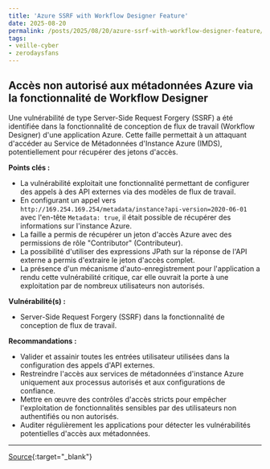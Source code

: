 ```yaml
---
title: 'Azure SSRF with Workflow Designer Feature'
date: 2025-08-20
permalink: /posts/2025/08/20/azure-ssrf-with-workflow-designer-feature/
tags:
- veille-cyber
- zerodaysfans
---
```

## Accès non autorisé aux métadonnées Azure via la fonctionnalité de Workflow Designer

Une vulnérabilité de type Server-Side Request Forgery (SSRF) a été identifiée dans la fonctionnalité de conception de flux de travail (Workflow Designer) d'une application Azure. Cette faille permettait à un attaquant d'accéder au Service de Métadonnées d'Instance Azure (IMDS), potentiellement pour récupérer des jetons d'accès.

**Points clés :**

*   La vulnérabilité exploitait une fonctionnalité permettant de configurer des appels à des API externes via des modèles de flux de travail.
*   En configurant un appel vers `http://169.254.169.254/metadata/instance?api-version=2020-06-01` avec l'en-tête `Metadata: true`, il était possible de récupérer des informations sur l'instance Azure.
*   La faille a permis de récupérer un jeton d'accès Azure avec des permissions de rôle "Contributor" (Contributeur).
*   La possibilité d'utiliser des expressions JPath sur la réponse de l'API externe a permis d'extraire le jeton d'accès complet.
*   La présence d'un mécanisme d'auto-enregistrement pour l'application a rendu cette vulnérabilité critique, car elle ouvrait la porte à une exploitation par de nombreux utilisateurs non autorisés.

**Vulnérabilité(s) :**

*   Server-Side Request Forgery (SSRF) dans la fonctionnalité de conception de flux de travail.

**Recommandations :**

*   Valider et assainir toutes les entrées utilisateur utilisées dans la configuration des appels d'API externes.
*   Restreindre l'accès aux services de métadonnées d'instance Azure uniquement aux processus autorisés et aux configurations de confiance.
*   Mettre en œuvre des contrôles d'accès stricts pour empêcher l'exploitation de fonctionnalités sensibles par des utilisateurs non authentifiés ou non autorisés.
*   Auditer régulièrement les applications pour détecter les vulnérabilités potentielles d'accès aux métadonnées.

---
[Source](https://blog.stratumsecurity.com/2025/08/20/azure-ssrf-with-workflow-designer-feature/){:target="_blank"}

